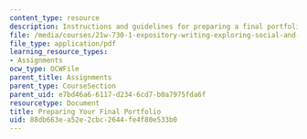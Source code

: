 ```yaml
---
content_type: resource
description: Instructions and guidelines for preparing a final portfolio for the course.
file: /media/courses/21w-730-1-expository-writing-exploring-social-and-ethical-issues-through-film-and-print-fall-2002/88db663ea52e2cbc2644fe4f80e533b0_f02portf.pdf
file_type: application/pdf
learning_resource_types:
- Assignments
ocw_type: OCWFile
parent_title: Assignments
parent_type: CourseSection
parent_uid: e7bd46a6-6117-d234-6cd7-b0a7975fda6f
resourcetype: Document
title: Preparing Your Final Portfolio
uid: 88db663e-a52e-2cbc-2644-fe4f80e533b0
---
```

